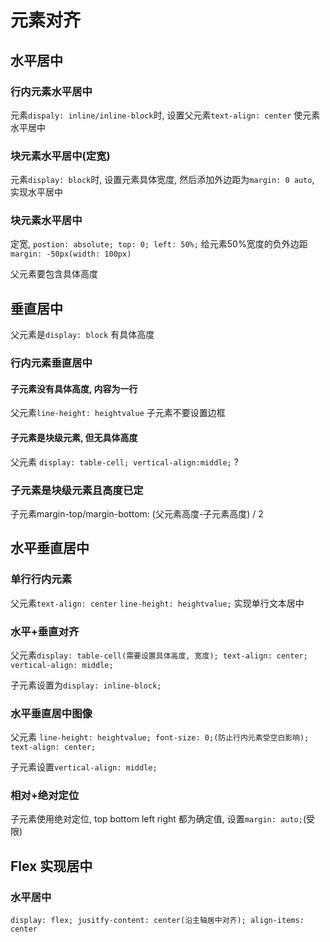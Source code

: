 # 元素对齐

## 水平居中

### 行内元素水平居中

元素`dispaly: inline/inline-block`时, 设置父元素`text-align: center` 使元素水平居中

### 块元素水平居中(定宽)

元素`display: block`时, 设置元素具体宽度, 然后添加外边距为`margin: 0 auto`, 实现水平居中

### 块元素水平居中

定宽, `postion: absolute; top: 0; left: 50%;` 给元素50%宽度的负外边距`margin: -50px(width: 100px)`

父元素要包含具体高度

## 垂直居中

父元素是`display: block` 有具体高度

### 行内元素垂直居中

#### 子元素没有具体高度, 内容为一行

父元素`line-height: heightvalue` 子元素不要设置边框

#### 子元素是块级元素, 但无具体高度

父元素 `display: table-cell; vertical-align:middle;` ? 

### 子元素是块级元素且高度已定

子元素margin-top/margin-bottom: (父元素高度-子元素高度) / 2

## 水平垂直居中

### 单行行内元素

父元素`text-align: center` `line-height: heightvalue;` 实现单行文本居中

### 水平+垂直对齐

父元素`display: table-cell(需要设置具体高度, 宽度); text-align: center; vertical-align: middle;`

子元素设置为`display: inline-block;`

### 水平垂直居中图像

父元素 `line-height: heightvalue; font-size: 0;(防止行内元素受空白影响); text-align: center;`

子元素设置`vertical-align: middle;`

### 相对+绝对定位

子元素使用绝对定位, top bottom left right 都为确定值, 设置`margin: auto;`(受限)

## Flex 实现居中

### 水平居中

`display: flex; jusitfy-content: center(沿主轴居中对齐); align-items: center`
